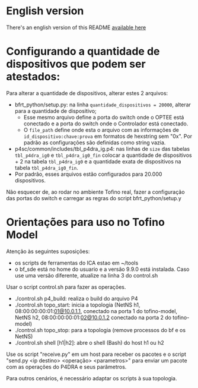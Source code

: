 # English version

There's an english version of this README [available here](README-en.md)

# Configurando a quantidade de dispositivos que podem ser atestados:

Para alterar a quantidade de dispositivos, alterar estes 2 arquivos:
- bfrt_python/setup.py: na linha `quantidade_dispositivos = 20000`, alterar para a quantidade de dispositivo;
    - Esse mesmo arquivo define a porta do switch onde o OPTEE está conectado e a porta do switch onde o Controlador está conectado.
    - O `file_path` define onde esta o arquivo com as informações de `id_dispositivo:chave:prova` em formatos de hexstring sem "0x". Por padrão as configurações são definidas como string vazia.
- p4sc/common/includes/tbl_p4dra_ig.p4: nas linhas de `size` das tabelas `tbl_p4dra_ig0` e `tbl_p4dra_ig0_fin` colocar a quantidade de dispositivos + 2 na tabela `tbl_p4dra_ig0` e a quantidade exata de dispositivos na tabela `tbl_p4dra_ig0_fin`.
- Por padrão, esses arquivos estão configurados para 20.000 dispositivos.

Não esquecer de, ao rodar no ambiente Tofino real, fazer a configuração das portas do switch e carregar as regras do script bfrt_python/setup.y

# Orientações para uso no Tofino Model

Atenção às seguintes suposições:
- os scripts de ferramentas do ICA estao em ~/tools
- o bf_sde está no home do usuario e a versão 9.9.0 está instalada. Caso use uma versão diferente, atualize na linha 3 do control.sh

Usar o script control.sh para fazer as operações.

- ./control.sh p4_build: realiza o build do arquivo P4
- ./control.sh topo_start: inicia a topologia (NetNS h1, 08:00:00:00:01:01@10.0.1.1, conectado na porta 1 do tofino-model, NetNS h2, 08:00:00:00:01:02@10.0.1.2 conectado na porta 2 do tofino-model)
- ./control.sh topo_stop: para a topologia (remove processos do bf e os NetNS)
- ./control.sh shell [h1|h2]: abre o shell (Bash) do host h1 ou h2

Use os script "receive.py" em um host para receber os pacotes e o script "send.py \<ip destino\> \<operação\> \<parametros\>" para enviar um pacote com as operações do P4DRA e seus parâmetros.

Para outros cenários, é necessário adaptar os scripts à sua topologia.